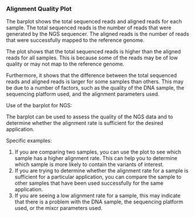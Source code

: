 ### Alignment Quality Plot

The barplot shows the total sequenced reads and aligned reads for each sample. The total sequenced reads is the number of reads that were generated by the NGS sequencer. The aligned reads is the number of reads that were successfully mapped to the reference genome.

The plot shows that the total sequenced reads is higher than the aligned reads for all samples. This is because some of the reads may be of low quality or may not map to the reference genome.

Furthermore, it shows that the difference between the total sequenced reads and aligned reads is larger for some samples than others. This may be due to a number of factors, such as the quality of the DNA sample, the sequencing platform used, and the alignment parameters used.

Use of the barplot for NGS:

The barplot can be used to assess the quality of the NGS data and to determine whether the alignment rate is sufficient for the desired application. 

Specific examples:

1. If you are comparing two samples, you can use the plot to see which sample has a higher alignment rate. This can help you to determine which sample is more likely to contain the variants of interest.
2. If you are trying to determine whether the alignment rate for a sample is sufficient for a particular application, you can compare the sample to other samples that have been used successfully for the same application.
3. If you are seeing a low alignment rate for a sample, this may indicate that there is a problem with the DNA sample, the sequencing platform used, or the mixcr parameters used.
